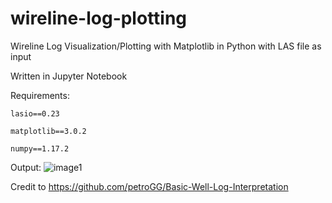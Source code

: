 # wireline-log-plotting
Wireline Log Visualization/Plotting with Matplotlib in Python with LAS file as input

Written in Jupyter Notebook

Requirements:

```lasio==0.23```

```matplotlib==3.0.2```

```numpy==1.17.2```


Output:
![image1](wireline_log.jpg)


Credit to https://github.com/petroGG/Basic-Well-Log-Interpretation
